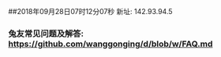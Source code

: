 ##2018年09月28日07时12分07秒 新址: 142.93.94.5
### 兔友常见问题及解答: https://github.com/wanggonging/d/blob/w/FAQ.md
